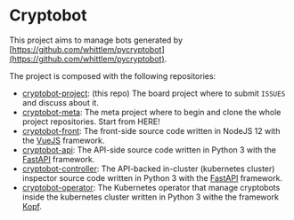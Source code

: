 # Cryptobot

This project aims to manage bots generated by [https://github.com/whittlem/pycryptobot](https://github.com/whittlem/pycryptobot).

The project is composed with the following repositories:
* [cryptobot-project](https://github.com/germainlefebvre4/cryptobot-project): (this repo) The board project where to submit `ISSUES` and discuss about it.
* [cryptobot-meta](https://github.com/germainlefebvre4/cryptobot-meta): The meta project where to begin and clone the whole project repositories. Start from HERE!
* [cryptobot-front](https://github.com/germainlefebvre4/cryptobot-front): The front-side source code written in NodeJS 12 with the [VueJS](https://github.com/vuejs/vue) framework.
* [cryptobot-api](https://github.com/germainlefebvre4/cryptobot-api): The API-side source code written in Python 3 with the [FastAPI](https://github.com/tiangolo/fastapi) framework.
* [cryptobot-controller](https://github.com/germainlefebvre4/cryptobot-controller): The API-backed in-cluster (kubernetes cluster) inspector source code written in Python 3 with the [FastAPI](https://github.com/tiangolo/fastapi) framework.
* [cryptobot-operator](https://github.com/germainlefebvre4/cryptobot-operator): The Kubernetes operator that manage cryptobots inside the kubernetes cluster written in Python 3 withe the framework [Kopf](https://github.com/nolar/kopf).

